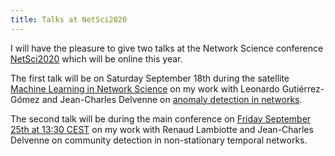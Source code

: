 ```yaml
---
title: Talks at NetSci2020
---
```


I will have the pleasure to give two talks at the Network Science conference [NetSci2020](https://netsci2020.netscisociety.net/) which will be online this year.

The first talk will be on Saturday September 18th during the satellite [Machine Learning in Network Science](https://mlns20.tumblr.com/) on my work with Leonardo Gutiérrez-Gómez and Jean-Charles Delvenne on [anomaly detection in networks](https://aaai.org/ojs/index.php/AAAI/article/view/5409).

The second talk will be during the main conference on [Friday September 25th at 13:30 CEST](https://easychair.org/smart-program/NETSCI2020/2020-09-25.html#talk:156696) on my work with Renaud Lambiotte and Jean-Charles Delvenne on community detection in non-stationary temporal networks.
